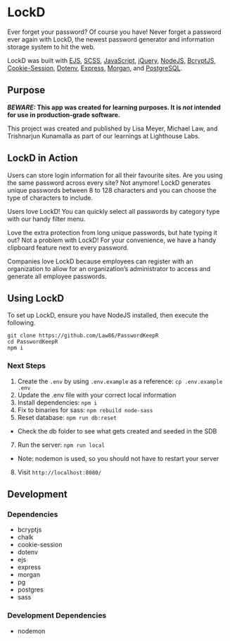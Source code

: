 # LockD

Ever forget your password? Of course you have! Never forget a password ever again with LockD, the newest password generator and information storage system to hit the web. 

LockD was built with [EJS](https://ejs.co/), [SCSS](https://sass-lang.com/documentation/syntax), [JavaScript](https://www.javascript.com/), [jQuery](https://jquery.com/), [NodeJS](https://nodejs.dev/), [BcryptJS](https://www.npmjs.com/package/bcryptjs), [Cookie-Session](https://www.npmjs.com/package/cookie-session), [Dotenv](https://www.npmjs.com/package/dotenv), [Express](https://expressjs.com/), [Morgan](https://www.npmjs.com/package/morgan), and [PostgreSQL](https://www.npmjs.com/package/pg).

## Purpose

***BEWARE:* This app was created for learning purposes. It is *not* intended for use in production-grade software.**

This project was created and published by Lisa Meyer, Michael Law, and Trishnarjun Kunamalla as part of our learnings at Lighthouse Labs.

## LockD in Action

Users can store login information for all their favourite sites. Are you using the same password across every site? Not anymore! LockD generates unique passwords between 8 to 128 characters and you can choose the type of characters to include.

Users love LockD! You can quickly select all passwords by category type with our handy filter menu. 

Love the extra protection from long unique passwords, but hate typing it out? Not a problem with LockD! For your convenience, we have a handy clipboard feature next to every password.

Companies love LockD because employees can register with an organization to allow for an organization’s administrator to access and generate all employee passwords.

## Using LockD

To set up LockD, ensure you have NodeJS installed, then execute the following.

```
git clone https://github.com/Law86/PasswordKeepR
cd PasswordKeepR
npm i
```
### Next Steps
1. Create the `.env` by using `.env.example` as a reference: `cp .env.example .env`
2. Update the .env file with your correct local information
3. Install dependencies: `npm i`
4. Fix to binaries for sass: `npm rebuild node-sass`
5. Reset database: `npm run db:reset`
  - Check the db folder to see what gets created and seeded in the SDB
7. Run the server: `npm run local`
  - Note: nodemon is used, so you should not have to restart your server
8. Visit `http://localhost:8080/`

## Development

### Dependencies

- bcryptjs
- chalk
- cookie-session
- dotenv
- ejs
- express
- morgan
- pg
- postgres
- sass

### Development Dependencies

- nodemon
